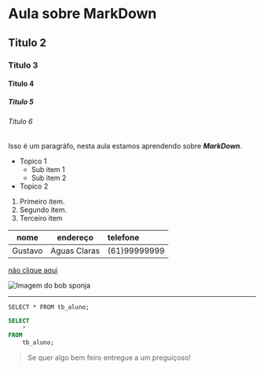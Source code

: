 # Aula sobre MarkDown
## Titulo 2
### Titulo 3
#### Titulo 4
##### Titulo 5
###### Titulo 6

Isso é um paragráfo, nesta aula estamos aprendendo sobre _**MarkDown**_.

- Topico 1
    * Sub item 1
    + Sub item 2
- Topico 2

1. Primeiro item.
2. Segundo item.
1. Terceiro item

|nome|endereço|telefone|
|:-:|:-:|:-|
|Gustavo|Aguas Claras| (61)99999999|


[não clique aqui](https://www.google.com)

![Imagem do bob sponja](https://www.portal27.com.br/wp-content/uploads/2014/03/bobesponja.jpg.webp)

--- 

` SELECT * FROM tb_aluno; `

``` SQL
SELECT
    *
FROM
    tb_aluno;
```

> Se quer algo bem feiro entregue a um preguiçoso!
